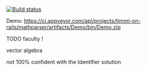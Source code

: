 [![Build status](https://ci.appveyor.com/api/projects/status/ud2t2nlje0si5grt/branch/master?svg=true)](https://ci.appveyor.com/project/timmi-on-rails/mathparser/branch/master)

Demo: https://ci.appveyor.com/api/projects/timmi-on-rails/mathparser/artifacts/Demo/bin/Demo.zip

TODO
faculty !

vector algebra

not 100% confident with the Identifier solution
